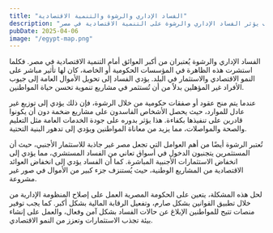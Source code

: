 ```yaml
---
title: "الفساد الإداري والرشوة والتنمية الاقتصادية"
description: "كيف يؤثر الفساد الإداري والرشوة على التنمية الاقتصادية في مصر"
pubDate: 2025-04-06
image: "/egypt-map.png"
---
```


الفساد الإداري والرشوة يُعتبران من أكبر العوائق أمام التنمية الاقتصادية في مصر. فكلما استشرت هذه الظاهرة في المؤسسات الحكومية أو الخاصة، كان لها تأثير مباشر على النمو الاقتصادي والاستثمار في البلد. يؤدي الفساد إلى تحويل الأموال العامة إلى جيوب الأفراد غير المؤهلين بدلاً من أن تُستثمر في مشاريع تنموية تحسن حياة المواطنين.

عندما يتم منح عقود أو صفقات حكومية من خلال الرشوة، فإن ذلك يؤدي إلى توزيع غير عادل للموارد، حيث يحصل الأشخاص الفاسدون على مشاريع ضخمة دون أن يكونوا قادرين على تنفيذها بكفاءة. هذا يؤثر بدوره على جودة الخدمات العامة مثل التعليم والصحة والمواصلات، مما يزيد من معاناة المواطنين ويؤدي إلى تدهور البنية التحتية.

تُعتبر الرشوة أيضًا من أهم العوامل التي تجعل مصر غير جاذبة للاستثمار الأجنبي، حيث أن المستثمرين يتجنبون الدخول في أسواق تعاني من الفساد المستشري، مما يؤدي إلى انخفاض الاستثمارات الأجنبية المباشرة. كما أن الفساد يؤدي إلى انخفاض العوائد الاقتصادية من المشاريع الوطنية، حيث يُستنزف جزء كبير من الأموال في صور غير مشروعة.

لحل هذه المشكلة، يتعين على الحكومة المصرية العمل على إصلاح المنظومة الإدارية من خلال تطبيق القوانين بشكل صارم، وتفعيل الرقابة المالية بشكل أكبر. كما يجب توفير منصات تتيح للمواطنين الإبلاغ عن حالات الفساد بشكل آمن وفعال، والعمل على إنشاء بيئة تجذب الاستثمارات وتعزز من النمو الاقتصادي.
